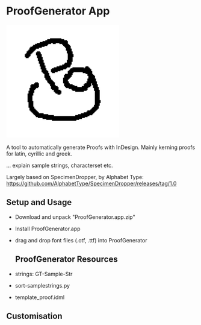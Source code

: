 # ProofGenerator App
![](data/PG-bw-small.gif)

 A tool to automatically generate Proofs with InDesign.
 Mainly kerning proofs for latin, cyrillic and greek.
 
 
 ... explain sample strings, characterset etc.
 
 Largely based on SpecimenDropper, by Alphabet Type:
 https://github.com/AlphabetType/SpecimenDropper/releases/tag/1.0
 
 ## Setup and Usage
- Download and unpack "ProofGenerator.app.zip"
- Install ProofGenerator.app
- drag and drop font files (.otf, .ttf) into ProofGenerator
 
  ## ProofGenerator Resources
- strings: 
GT-Sample-Str
- sort-samplestrings.py
- template_proof.idml

## Customisation
